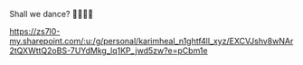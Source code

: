 Shall we dance? 🐻🐥🐰🎶

https://zs7l0-my.sharepoint.com/:u:/g/personal/karimheal_n1ghtf4ll_xyz/EXCVJshv8wNAr2tQXWttQ2oBS-7UYdMkg_lq1KP_jwd5zw?e=pCbm1e
